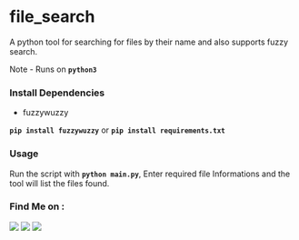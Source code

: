 # file_search
A python tool for searching for files by their name and also supports fuzzy search.


Note - Runs on **`python3`**

### Install Dependencies
- fuzzywuzzy


**`pip install fuzzywuzzy`** or **`pip install requirements.txt`**

### Usage
Run the script with **`python main.py`**, Enter required file Informations and the tool will list the files found.

### Find Me on :
<p align="left">
  <a href="https://github.com/adhiraj-ranjan" target="_blank"><img src="https://img.shields.io/badge/Github-adhiraj--ranjan-green?style=for-the-badge&logo=github"></a>
  <a href="https://www.instagram.com/adhirajranjan.i" target="_blank"><img src="https://img.shields.io/badge/IG-adhiraj_ranjan-pink?style=for-the-badge&logo=instagram"></a>
  <a href="https://t.me/adhirajranjan" target="_blank"><img src="https://img.shields.io/badge/TELEGRAM-ADHIRAJ%20RANJAN-blue?style=for-the-badge&logo=telegram"></a>
  
</p>
